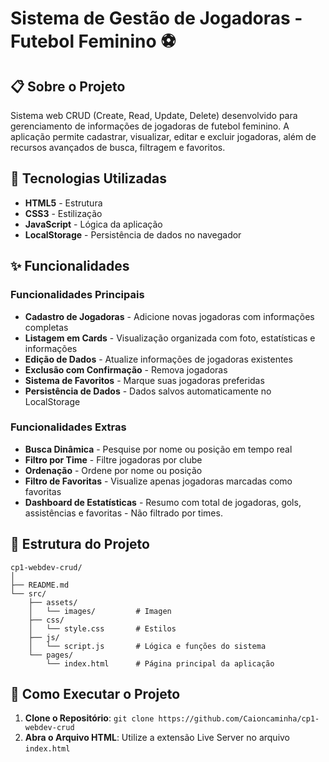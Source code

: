 # Sistema de Gestão de Jogadoras - Futebol Feminino ⚽

## 📋 Sobre o Projeto

Sistema web CRUD (Create, Read, Update, Delete) desenvolvido para gerenciamento de informações de jogadoras de futebol feminino. A aplicação permite cadastrar, visualizar, editar e excluir jogadoras, além de recursos avançados de busca, filtragem e favoritos.

## 🚀 Tecnologias Utilizadas

- **HTML5** - Estrutura
- **CSS3** - Estilização
- **JavaScript** - Lógica da aplicação
- **LocalStorage** - Persistência de dados no navegador

## ✨ Funcionalidades

### Funcionalidades Principais

- **Cadastro de Jogadoras** - Adicione novas jogadoras com informações completas
- **Listagem em Cards** - Visualização organizada com foto, estatísticas e informações
- **Edição de Dados** - Atualize informações de jogadoras existentes
- **Exclusão com Confirmação** - Remova jogadoras
- **Sistema de Favoritos** - Marque suas jogadoras preferidas
- **Persistência de Dados** - Dados salvos automaticamente no LocalStorage

### Funcionalidades Extras

- **Busca Dinâmica** - Pesquise por nome ou posição em tempo real
- **Filtro por Time** - Filtre jogadoras por clube
- **Ordenação** - Ordene por nome ou posição
- **Filtro de Favoritas** - Visualize apenas jogadoras marcadas como favoritas
- **Dashboard de Estatísticas** - Resumo com total de jogadoras, gols, assistências e favoritas - Não filtrado por times.

## 📁 Estrutura do Projeto

```
cp1-webdev-crud/
│
├── README.md
└── src/
    ├── assets/
    │   └── images/         # Imagen
    ├── css/
    │   └── style.css       # Estilos
    ├── js/
    │   └── script.js       # Lógica e funções do sistema
    └── pages/
        └── index.html      # Página principal da aplicação
```

## 🔧 Como Executar o Projeto

1. **Clone o Repositório**: `git clone https://github.com/Caioncaminha/cp1-webdev-crud`
2. **Abra o Arquivo HTML**: Utilize a extensão Live Server no arquivo `index.html`
